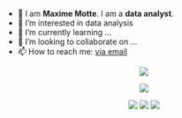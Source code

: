 - 👋 I am **Maxime Motte**. I am a **data analyst**.
- 👀 I’m interested in data analysis
- 🌱 I’m currently learning ...
- 💞️ I’m looking to collaborate on ...
- 📫 How to reach me: [via email](https://meta.wikimedia.org/wiki/Special:EmailUser/Yug)


<p align="center">
  <img src="images/userstats.svg" />
</p>

<p align="center">
  <img src="https://streak-stats.demolab.com?user=hugolpz" />
</p>

<p align="center">
  <img src="http://github-profile-summary-cards.vercel.app/api/cards/repos-per-language?username=hugolpz&theme=default" />
  <img src="http://github-profile-summary-cards.vercel.app/api/cards/most-commit-language?username=hugolpz&theme=default" />
  <img src="http://github-profile-summary-cards.vercel.app/api/cards/productive-time?username=hugolpz&theme=default&utcOffset=1" />
</p>
